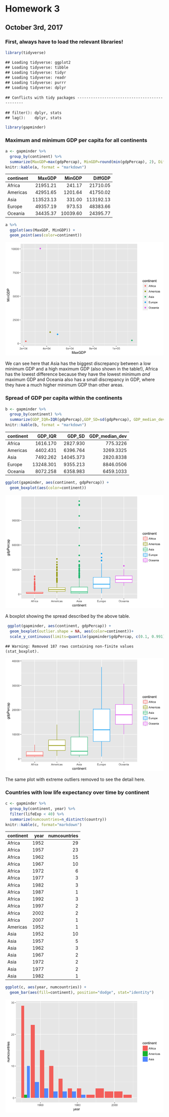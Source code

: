 Homework 3
================

October 3rd, 2017
-----------------

### First, always have to load the relevant libraries!

``` r
library(tidyverse)
```

    ## Loading tidyverse: ggplot2
    ## Loading tidyverse: tibble
    ## Loading tidyverse: tidyr
    ## Loading tidyverse: readr
    ## Loading tidyverse: purrr
    ## Loading tidyverse: dplyr

    ## Conflicts with tidy packages ----------------------------------------------

    ## filter(): dplyr, stats
    ## lag():    dplyr, stats

``` r
library(gapminder)
```

### Maximum and minimum GDP per capita for all continents

``` r
a <- gapminder %>%
  group_by(continent) %>%
  summarize(MaxGDP=max(gdpPercap), MinGDP=round(min(gdpPercap), 2), DiffGDP=max(gdpPercap)-min(gdpPercap))
knitr::kable(a, format = "markdown")
```

| continent |     MaxGDP|    MinGDP|    DiffGDP|
|:----------|----------:|---------:|----------:|
| Africa    |   21951.21|    241.17|   21710.05|
| Americas  |   42951.65|   1201.64|   41750.02|
| Asia      |  113523.13|    331.00|  113192.13|
| Europe    |   49357.19|    973.53|   48383.66|
| Oceania   |   34435.37|  10039.60|   24395.77|

``` r
a %>%
  ggplot(aes(MaxGDP, MinGDP)) +
  geom_point(aes(color=continent))
```

![](HW03_files/figure-markdown_github-ascii_identifiers/unnamed-chunk-3-1.png)

We can see here that Asia has the biggest discrepancy between a low minimum GDP and a high maximum GDP (also shown in the table!), Africa has the lowest difference because they have the lowest minimum *and* maximum GDP and Oceania also has a small discrepancy in GDP, where they have a much higher minimum GDP than other areas.

### Spread of GDP per capita within the continents

``` r
b <- gapminder %>%
  group_by(continent) %>%
  summarize(GDP_IQR=IQR(gdpPercap),GDP_SD=sd(gdpPercap), GDP_median_dev=mad(gdpPercap))
knitr::kable(b, format = "markdown")
```

| continent |   GDP\_IQR|    GDP\_SD|  GDP\_median\_dev|
|:----------|----------:|----------:|-----------------:|
| Africa    |   1616.170|   2827.930|          775.3226|
| Americas  |   4402.431|   6396.764|         3269.3325|
| Asia      |   7492.262|  14045.373|         2820.8338|
| Europe    |  13248.301|   9355.213|         8846.0506|
| Oceania   |   8072.258|   6358.983|         6459.1033|

``` r
ggplot(gapminder, aes(continent, gdpPercap)) +
  geom_boxplot(aes(color=continent))
```

![](HW03_files/figure-markdown_github-ascii_identifiers/unnamed-chunk-5-1.png)

<style type="text/css">
.twoC {width: 100%}
.clearer {clear: both}
.twoC .table {max-width: 50%; float: right}
.twoC img {max-width: 50%; float: left}
</style>
A boxplot showing the spread described by the above table.

``` r
 ggplot(gapminder, aes(continent, gdpPercap)) +
  geom_boxplot(outlier.shape = NA, aes(color=continent))+
  scale_y_continuous(limits=quantile(gapminder$gdpPercap, c(0.1, 0.991)))
```

    ## Warning: Removed 187 rows containing non-finite values (stat_boxplot).

![](HW03_files/figure-markdown_github-ascii_identifiers/unnamed-chunk-6-1.png)

The same plot with extreme outliers removed to see the detail here.

### Countries with low life expectancy over time by continent

``` r
c <- gapminder %>%
  group_by(continent, year) %>%
  filter(lifeExp < 40) %>%
  summarize(numcountries=n_distinct(country))
knitr::kable(c, format="markdown")
```

| continent |  year|  numcountries|
|:----------|-----:|-------------:|
| Africa    |  1952|            29|
| Africa    |  1957|            23|
| Africa    |  1962|            15|
| Africa    |  1967|            10|
| Africa    |  1972|             6|
| Africa    |  1977|             3|
| Africa    |  1982|             3|
| Africa    |  1987|             1|
| Africa    |  1992|             3|
| Africa    |  1997|             2|
| Africa    |  2002|             2|
| Africa    |  2007|             1|
| Americas  |  1952|             1|
| Asia      |  1952|            10|
| Asia      |  1957|             5|
| Asia      |  1962|             3|
| Asia      |  1967|             2|
| Asia      |  1972|             2|
| Asia      |  1977|             2|
| Asia      |  1982|             1|

``` r
ggplot(c, aes(year, numcountries)) +
  geom_bar(aes(fill=continent), position="dodge", stat="identity")
```

![](HW03_files/figure-markdown_github-ascii_identifiers/unnamed-chunk-8-1.png)
